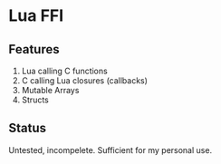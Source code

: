 # Lua FFI

## Features

1. Lua calling C functions
2. C calling Lua closures (callbacks)
3. Mutable Arrays
4. Structs

## Status

Untested, incompelete.  Sufficient for my personal use.
